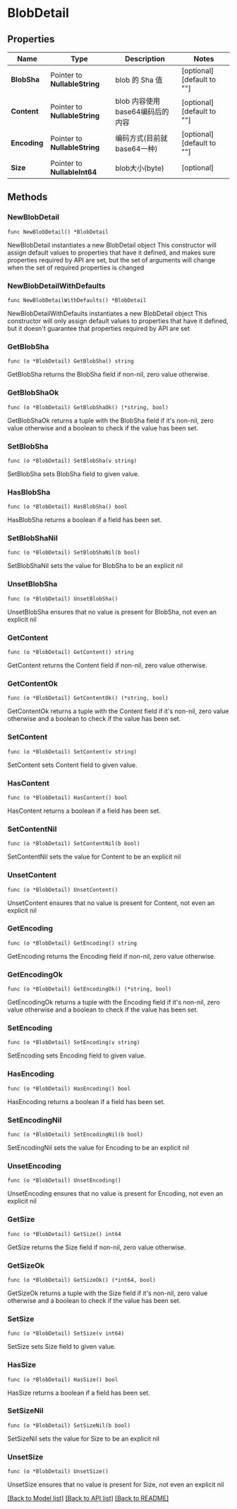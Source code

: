 # BlobDetail

## Properties

Name | Type | Description | Notes
------------ | ------------- | ------------- | -------------
**BlobSha** | Pointer to **NullableString** | blob 的 Sha 值 | [optional] [default to ""]
**Content** | Pointer to **NullableString** | blob 内容使用 base64编码后的内容 | [optional] [default to ""]
**Encoding** | Pointer to **NullableString** | 编码方式(目前就base64一种) | [optional] [default to ""]
**Size** | Pointer to **NullableInt64** | blob大小(byte) | [optional] 

## Methods

### NewBlobDetail

`func NewBlobDetail() *BlobDetail`

NewBlobDetail instantiates a new BlobDetail object
This constructor will assign default values to properties that have it defined,
and makes sure properties required by API are set, but the set of arguments
will change when the set of required properties is changed

### NewBlobDetailWithDefaults

`func NewBlobDetailWithDefaults() *BlobDetail`

NewBlobDetailWithDefaults instantiates a new BlobDetail object
This constructor will only assign default values to properties that have it defined,
but it doesn't guarantee that properties required by API are set

### GetBlobSha

`func (o *BlobDetail) GetBlobSha() string`

GetBlobSha returns the BlobSha field if non-nil, zero value otherwise.

### GetBlobShaOk

`func (o *BlobDetail) GetBlobShaOk() (*string, bool)`

GetBlobShaOk returns a tuple with the BlobSha field if it's non-nil, zero value otherwise
and a boolean to check if the value has been set.

### SetBlobSha

`func (o *BlobDetail) SetBlobSha(v string)`

SetBlobSha sets BlobSha field to given value.

### HasBlobSha

`func (o *BlobDetail) HasBlobSha() bool`

HasBlobSha returns a boolean if a field has been set.

### SetBlobShaNil

`func (o *BlobDetail) SetBlobShaNil(b bool)`

 SetBlobShaNil sets the value for BlobSha to be an explicit nil

### UnsetBlobSha
`func (o *BlobDetail) UnsetBlobSha()`

UnsetBlobSha ensures that no value is present for BlobSha, not even an explicit nil
### GetContent

`func (o *BlobDetail) GetContent() string`

GetContent returns the Content field if non-nil, zero value otherwise.

### GetContentOk

`func (o *BlobDetail) GetContentOk() (*string, bool)`

GetContentOk returns a tuple with the Content field if it's non-nil, zero value otherwise
and a boolean to check if the value has been set.

### SetContent

`func (o *BlobDetail) SetContent(v string)`

SetContent sets Content field to given value.

### HasContent

`func (o *BlobDetail) HasContent() bool`

HasContent returns a boolean if a field has been set.

### SetContentNil

`func (o *BlobDetail) SetContentNil(b bool)`

 SetContentNil sets the value for Content to be an explicit nil

### UnsetContent
`func (o *BlobDetail) UnsetContent()`

UnsetContent ensures that no value is present for Content, not even an explicit nil
### GetEncoding

`func (o *BlobDetail) GetEncoding() string`

GetEncoding returns the Encoding field if non-nil, zero value otherwise.

### GetEncodingOk

`func (o *BlobDetail) GetEncodingOk() (*string, bool)`

GetEncodingOk returns a tuple with the Encoding field if it's non-nil, zero value otherwise
and a boolean to check if the value has been set.

### SetEncoding

`func (o *BlobDetail) SetEncoding(v string)`

SetEncoding sets Encoding field to given value.

### HasEncoding

`func (o *BlobDetail) HasEncoding() bool`

HasEncoding returns a boolean if a field has been set.

### SetEncodingNil

`func (o *BlobDetail) SetEncodingNil(b bool)`

 SetEncodingNil sets the value for Encoding to be an explicit nil

### UnsetEncoding
`func (o *BlobDetail) UnsetEncoding()`

UnsetEncoding ensures that no value is present for Encoding, not even an explicit nil
### GetSize

`func (o *BlobDetail) GetSize() int64`

GetSize returns the Size field if non-nil, zero value otherwise.

### GetSizeOk

`func (o *BlobDetail) GetSizeOk() (*int64, bool)`

GetSizeOk returns a tuple with the Size field if it's non-nil, zero value otherwise
and a boolean to check if the value has been set.

### SetSize

`func (o *BlobDetail) SetSize(v int64)`

SetSize sets Size field to given value.

### HasSize

`func (o *BlobDetail) HasSize() bool`

HasSize returns a boolean if a field has been set.

### SetSizeNil

`func (o *BlobDetail) SetSizeNil(b bool)`

 SetSizeNil sets the value for Size to be an explicit nil

### UnsetSize
`func (o *BlobDetail) UnsetSize()`

UnsetSize ensures that no value is present for Size, not even an explicit nil

[[Back to Model list]](../README.md#documentation-for-models) [[Back to API list]](../README.md#documentation-for-api-endpoints) [[Back to README]](../README.md)


